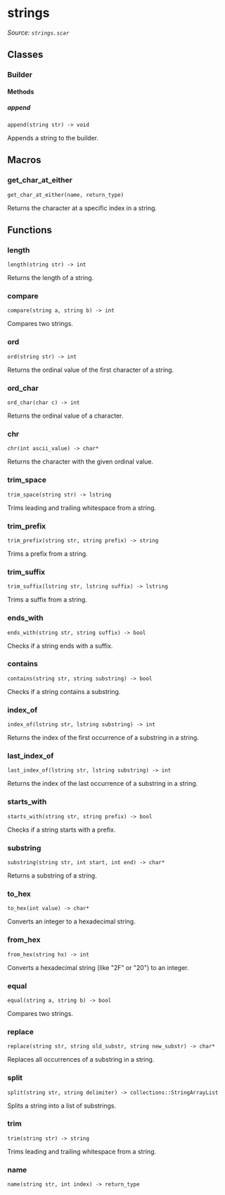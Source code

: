# strings

*Source: `strings.scar`*

## Classes

### Builder

#### Methods

##### append

`append(string str) -> void`

Appends a string to the builder.


## Macros

### get_char_at_either

`get_char_at_either(name, return_type)`

Returns the character at a specific index in a string.


## Functions

### length

`length(string str) -> int`

Returns the length of a string.

### compare

`compare(string a, string b) -> int`

Compares two strings.

### ord

`ord(string str) -> int`

Returns the ordinal value of the first character of a string.

### ord_char

`ord_char(char c) -> int`

Returns the ordinal value of a character.

### chr

`chr(int ascii_value) -> char*`

Returns the character with the given ordinal value.

### trim_space

`trim_space(string str) -> lstring`

Trims leading and trailing whitespace from a string.

### trim_prefix

`trim_prefix(string str, string prefix) -> string`

Trims a prefix from a string.

### trim_suffix

`trim_suffix(lstring str, lstring suffix) -> lstring`

Trims a suffix from a string.

### ends_with

`ends_with(string str, string suffix) -> bool`

Checks if a string ends with a suffix.

### contains

`contains(string str, string substring) -> bool`

Checks if a string contains a substring.

### index_of

`index_of(lstring str, lstring substring) -> int`

Returns the index of the first occurrence of a substring in a string.

### last_index_of

`last_index_of(lstring str, lstring substring) -> int`

Returns the index of the last occurrence of a substring in a string.

### starts_with

`starts_with(string str, string prefix) -> bool`

Checks if a string starts with a prefix.

### substring

`substring(string str, int start, int end) -> char*`

Returns a substring of a string.

### to_hex

`to_hex(int value) -> char*`

Converts an integer to a hexadecimal string.

### from_hex

`from_hex(string hx) -> int`

Converts a hexadecimal string (like "2F" or "20") to an integer.

### equal

`equal(string a, string b) -> bool`

Compares two strings.

### replace

`replace(string str, string old_substr, string new_substr) -> char*`

Replaces all occurrences of a substring in a string.

### split

`split(string str, string delimiter) -> collections::StringArrayList`

Splits a string into a list of substrings.

### trim

`trim(string str) -> string`

Trims leading and trailing whitespace from a string.

### name

`name(string str, int index) -> return_type`

